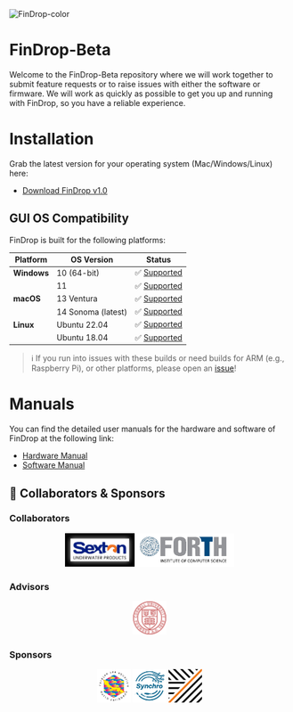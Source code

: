 
<img width="1290" alt="FinDrop-color" src="https://github.com/user-attachments/assets/838d4e5a-5bd8-4624-b030-77314e98a219" />

# FinDrop-Beta
Welcome to the FinDrop-Beta repository where we will work together to submit feature requests or to raise issues with either the software or firmware. We will work as quickly as possible to get you up and running with FinDrop, so you have a reliable experience. 

# Installation

Grab the latest version for your operating system (Mac/Windows/Linux) here:  
- [Download FinDrop v1.0](https://github.com/FishEye-Collaborative/FinDrop-Beta/releases/tag/v1.0.1)

## GUI OS Compatibility 

FinDrop is built for the following platforms:

| Platform       | OS Version            | Status       | 
|----------------|------------------------|--------------|
| **Windows**    | 10 (64-bit)           | ✅ [Supported](https://github.com/FishEye-Collaborative/FinDrop-Beta/releases/download/v1.0.1/FinDrop-windows-latest.zip) | 
|                | 11                    | ✅ [Supported](https://github.com/FishEye-Collaborative/FinDrop-Beta/releases/download/v1.0.1/FinDrop-windows-latest.zip) |
| **macOS**      | 13 Ventura            | ✅ [Supported](https://github.com/FishEye-Collaborative/FinDrop-Beta/releases/download/v1.0.1/FinDrop-macos-13.zip) |
|                | 14 Sonoma (latest)    | ✅ [Supported](https://github.com/FishEye-Collaborative/FinDrop-Beta/releases/download/v1.0.1/FinDrop-macos-13.zip) | 
| **Linux**      | Ubuntu 22.04          | ✅ [Supported](https://github.com/FishEye-Collaborative/FinDrop-Beta/releases/download/v1.0.1/FinDrop-ubuntu-latest.zip) | 
|                | Ubuntu 18.04          | ✅ [Supported](https://github.com/FishEye-Collaborative/FinDrop-Beta/releases/download/v1.0.1/FinDrop-ubuntu-18.04.zip) |  

> ℹ️ If you run into issues with these builds or need builds for ARM (e.g., Raspberry Pi), or other platforms, please open an [issue](https://github.com/FishEye-Collaborative/FinDrop-Beta/issues)! 

# Manuals
You can find the detailed user manuals for the hardware and software of FinDrop at the following link:

- [Hardware Manual](https://github.com/FishEye-Collaborative/FinDrop-Beta/blob/main/User%20Manual-%20FinDrop%20TRL6.pdf)
- [Software Manual](https://github.com/FishEye-Collaborative/FinDrop-Beta/blob/main/User%20Manual-%20FinDrop%20TRL6.pdf)

## 🤝 Collaborators & Sponsors

### Collaborators
<p align="center">
  <img src="assets/logos/sextonco.png" alt="Sexton Co" height="60"/>
  <img src="assets/logos/forthics.png" alt="FORTH-ICS" height="60"/>
</p>

### Advisors
<p align="center">
  <img src="assets/logos/cornell.png" alt="Cornell" height="60"/>
</p>

### Sponsors
<p align="center">
  <img src="assets/logos/curacaoseaaquarium.png" alt="Curacao Sea Aquarium" height="60"/>
  <img src="assets/logos/synchro.png" alt="Synchro" height="60"/>
  <img src="assets/logos/wildlabs2.png" alt="WildLabs" height="60"/>
</p>


